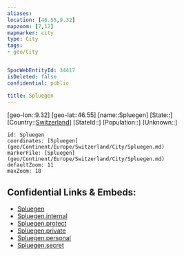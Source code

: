 ```yaml
---
aliases: 
location: [46.55,9.32]
mapzoom: [7,12] 
mapmarker: city 
type: City
tags:
- geo/City


SpocWebEntityId: 34417
isDeleted: false
confidential: public

title: Spluegen
---
```

[geo-lon::9.32]
[geo-lat::46.55]
[name::Spluegen]
[State::]
[Country::[Switzerland](geo/Continent/Europe/Switzerland.md)]
[StateId::]
[Population::]
[Unknown::]


```leaflet
id: Spluegen
coordinates: [Spluegen](geo/Continent/Europe/Switzerland/City/Spluegen.md)
markerFile: [Spluegen](geo/Continent/Europe/Switzerland/City/Spluegen.md)
defaultZoom: 11 
maxZoom: 18
```


## Confidential Links & Embeds: 
- [Spluegen](../../../../../../_public/geo/Continent/Europe/Switzerland/City/Spluegen.md) 
- [Spluegen.internal](../../../../../../_internal/geo/Continent/Europe/Switzerland/City/Spluegen.internal.md) 
- [Spluegen.protect](../../../../../../_protect/geo/Continent/Europe/Switzerland/City/Spluegen.protect.md) 
- [Spluegen.private](../../../../../../_private/geo/Continent/Europe/Switzerland/City/Spluegen.private.md) 
- [Spluegen.personal](../../../../../../_personal/geo/Continent/Europe/Switzerland/City/Spluegen.personal.md) 
- [Spluegen.secret](../../../../../../_secret/geo/Continent/Europe/Switzerland/City/Spluegen.secret.md) 
